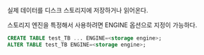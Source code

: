 실제 데이터를 디스크 스토리지에 저장하거나 읽어온다.

스토리지 엔진을 특정해서 사용하려면 ENGINE 옵션으로 지정이 가능하다.
```SQL
CREATE TABLE test_TB ... ENGINE=<storage engine>;
ALTER TABLE test_TB ENGINE=<storage engine>;
```